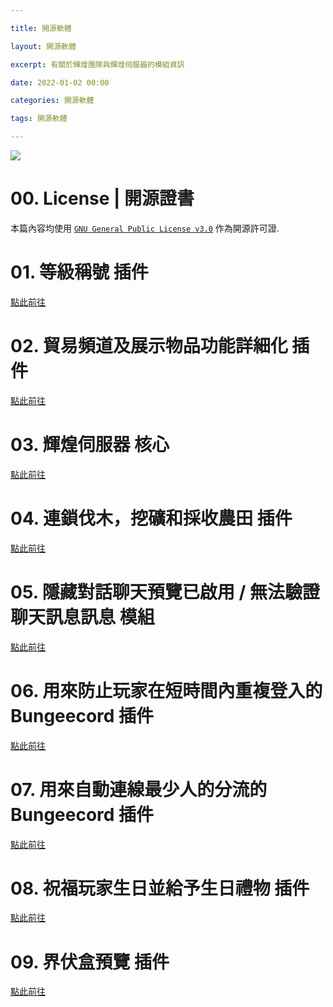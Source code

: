 ```yaml
---

title: 開源軟體

layout: 開源軟體

excerpt: 有關於輝煌團隊與輝煌伺服器的模組資訊

date: 2022-01-02 00:00

categories: 開源軟體

tags: 開源軟體

---
```



![](https://media.discordapp.net/attachments/596718421966716928/971190210928992267/AddText_05-04-06.36.35.png)

# 00. License | 開源證書
本篇內容均使用 [`GNU General Public License v3.0`](https://github.com/BrilliantServer/HideChatPreviewNotifications/blob/fabric/LICENSE) 作為開源許可證.

# 01. 等級稱號 插件

[點此前往](https://github.com/BrilliantServer/RankPlugin)

# 02. 貿易頻道及展示物品功能詳細化 插件

[點此前往](https://github.com/BrilliantServer/TestSender)

# 03. 輝煌伺服器 核心

[點此前往](https://github.com/BrilliantServer/BrilliantCore)

# 04. 連鎖伐木，挖礦和採收農田 插件

[點此前往](https://github.com/BrilliantServer/SuperHarvest)

# 05. 隱藏對話聊天預覽已啟用 / 無法驗證聊天訊息訊息 模組

[點此前往](https://github.com/BrilliantServer/HideChatPreviewNotifications/)

# 06. 用來防止玩家在短時間內重複登入的 Bungeecord 插件

[點此前往](https://github.com/BrilliantServer/BrilliantAntiBot)

# 07. 用來自動連線最少人的分流的 Bungeecord 插件

[點此前往](https://github.com/BrilliantServer/ConnectBestServer)

# 08. 祝福玩家生日並給予生日禮物 插件

[點此前往](https://github.com/BrilliantServer/BirthdayPlugin)

# 09. 界伏盒預覽 插件

[點此前往](https://github.com/BrilliantServer/ShulkerBoxPreview)
